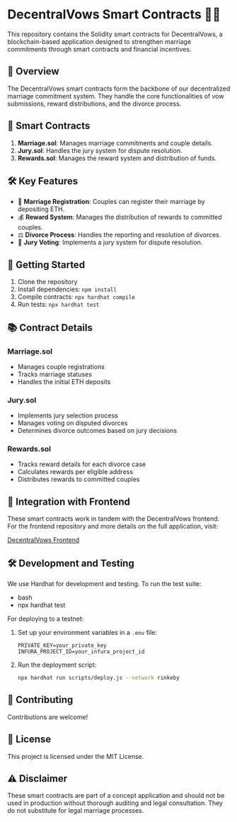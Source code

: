 # DecentralVows Smart Contracts 📜💍

This repository contains the Solidity smart contracts for DecentralVows, a blockchain-based application designed to strengthen marriage commitments through smart contracts and financial incentives.

## 📖 Overview

The DecentralVows smart contracts form the backbone of our decentralized marriage commitment system. They handle the core functionalities of vow submissions, reward distributions, and the divorce process.

## 🧠 Smart Contracts

1. **Marriage.sol**: Manages marriage commitments and couple details.
2. **Jury.sol**: Handles the jury system for dispute resolution.
3. **Rewards.sol**: Manages the reward system and distribution of funds.

## 🛠 Key Features

- 💑 **Marriage Registration**: Couples can register their marriage by depositing ETH.
- 💰 **Reward System**: Manages the distribution of rewards to committed couples.
- ⚖️ **Divorce Process**: Handles the reporting and resolution of divorces.
- 👥 **Jury Voting**: Implements a jury system for dispute resolution.

## 🚀 Getting Started

1. Clone the repository
2. Install dependencies: `npm install`
3. Compile contracts: `npx hardhat compile`
4. Run tests: `npx hardhat test`

## 📚 Contract Details

### Marriage.sol
- Manages couple registrations
- Tracks marriage statuses
- Handles the initial ETH deposits

### Jury.sol
- Implements jury selection process
- Manages voting on disputed divorces
- Determines divorce outcomes based on jury decisions

### Rewards.sol
- Tracks reward details for each divorce case
- Calculates rewards per eligible address
- Distributes rewards to committed couples

## 🔗 Integration with Frontend

These smart contracts work in tandem with the DecentralVows frontend. For the frontend repository and more details on the full application, visit:

[DecentralVows Frontend](https://github.com/kellynwong/decentralvows_client)

## 🛠 Development and Testing

We use Hardhat for development and testing. To run the test suite:
- bash
- npx hardhat test

For deploying to a testnet:

1. Set up your environment variables in a `.env` file:
   ```
   PRIVATE_KEY=your_private_key
   INFURA_PROJECT_ID=your_infura_project_id
   ```

2. Run the deployment script:
   ```bash
   npx hardhat run scripts/deploy.js --network rinkeby
   ```

## 🤝 Contributing

Contributions are welcome! 

## 📄 License

This project is licensed under the MIT License. 

## ⚠️ Disclaimer

These smart contracts are part of a concept application and should not be used in production without thorough auditing and legal consultation. They do not substitute for legal marriage processes.

